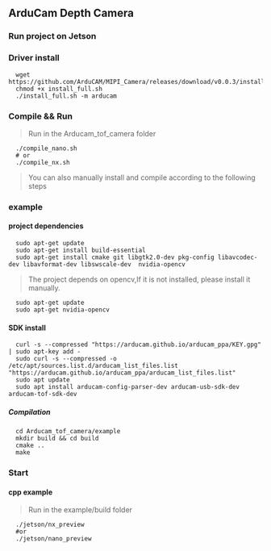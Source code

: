 ## ArduCam Depth Camera
### Run project on Jetson
### Driver install 
```Shell
  wget https://github.com/ArduCAM/MIPI_Camera/releases/download/v0.0.3/install_full.sh
  chmod +x install_full.sh
  ./install_full.sh -m arducam
```
### Compile && Run
> Run in the Arducam_tof_camera folder
```Shell
  ./compile_nano.sh
  # or
  ./compile_nx.sh
```
> You can also manually install and compile according to the following steps
### example
#### project dependencies
```Shell
  sudo apt-get update
  sudo apt-get install build-essential 
  sudo apt-get install cmake git libgtk2.0-dev pkg-config libavcodec-dev libavformat-dev libswscale-dev  nvidia-opencv
```
> The project depends on opencv,If it is not installed, please install it manually.
```Shell
  sudo apt-get update
  sudo apt-get nvidia-opencv
```
#### SDK install
```Shell
  curl -s --compressed "https://arducam.github.io/arducam_ppa/KEY.gpg" | sudo apt-key add -
  sudo curl -s --compressed -o /etc/apt/sources.list.d/arducam_list_files.list "https://arducam.github.io/arducam_ppa/arducam_list_files.list"
  sudo apt update
  sudo apt install arducam-config-parser-dev arducam-usb-sdk-dev arducam-tof-sdk-dev
```
##### Compilation
```Shell
  cd Arducam_tof_camera/example
  mkdir build && cd build
  cmake ..
  make
```
### Start
#### cpp example
> Run in the example/build folder
```Shell
  ./jetson/nx_preview   
  #or
  ./jetson/nano_preview   
```
